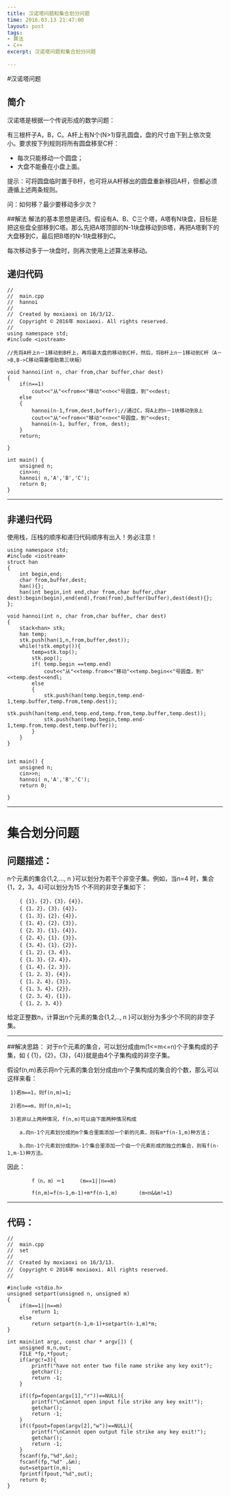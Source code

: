 ```yaml
---
title: 汉诺塔问题和集合划分问题
time: 2016.03.13 21:47:00
layout: post
tags:
- 算法
- C++
excerpt: 汉诺塔问题和集合划分问题
    
---
```


#汉诺塔问题

## 简介
汉诺塔是根据一个传说形成的数学问题：

有三根杆子A，B，C。A杆上有N个(N>1)穿孔圆盘，盘的尺寸由下到上依次变小。要求按下列规则将所有圆盘移至C杆：

- 每次只能移动一个圆盘；
- 大盘不能叠在小盘上面。

提示：可将圆盘临时置于B杆，也可将从A杆移出的圆盘重新移回A杆，但都必须遵循上述两条规则。

问：如何移？最少要移动多少次？

##解法
解法的基本思想是递归。假设有A、B、C三个塔，A塔有N块盘，目标是把这些盘全部移到C塔。那么先把A塔顶部的N-1块盘移动到B塔，再把A塔剩下的大盘移到C，最后把B塔的N-1块盘移到C。

每次移动多于一块盘时，则再次使用上述算法来移动。

## 递归代码
```
//
//  main.cpp
//  hannoi
//
//  Created by moxiaoxi on 16/3/12.
//  Copyright © 2016年 moxiaoxi. All rights reserved.
//
using namespace std;
#include <iostream>

//先将A杆上n－1移动到B杆上，再将最大盘的移动到C杆，然后，将B杆上n－1移动到C杆（A－>B,B->C移动需要借助第三块板）

void hannoi(int n, char from,char buffer,char dest)
{
    if(n==1)
        cout<<"从"<<from<<"移动"<<n<<"号圆盘，到"<<dest;
    else
    {
        hannoi(n-1,from,dest,buffer);//通过C，将A上的n－1块移动到B上
        cout<<"从"<<from<<"移动"<<n<<"号圆盘，到"<<dest;
        hannoi(n-1, buffer, from, dest);
    }
    return;
    
}

int main() {
    unsigned n;
    cin>>n;
    hannoi( n,'A','B','C');
    return 0;
}
```

----
## 非递归代码
使用栈，压栈的顺序和递归代码顺序有出入！务必注意！

```
using namespace std;
#include <iostream>
struct han
{
    int begin,end;
    char from,buffer,dest;
    han(){};
    han(int begin,int end,char from,char buffer,char dest):begin(begin),end(end),from(from),buffer(buffer),dest(dest){};
};
    
void hannoi(int n, char from,char buffer, char dest)
{
    stack<han> stk;
    han temp;
    stk.push(han(1,n,from,buffer,dest));
    while(!stk.empty()){
        temp=stk.top();
        stk.pop();
        if( temp.begin ==temp.end)
            cout<<"从"<<temp.from<<"移动"<<temp.begin<<"号圆盘，到"<<temp.dest<<endl;
        else
        {
            stk.push(han(temp.begin,temp.end-1,temp.buffer,temp.from,temp.dest));
            stk.push(han(temp.end,temp.end,temp.from,temp.buffer,temp.dest));
            stk.push(han(temp.begin,temp.end-1,temp.from,temp.dest,temp.buffer));
        }
    }
}


int main() {
    unsigned n;
    cin>>n;
    hannoi( n,'A','B','C');
    return 0;

}
```

----

# 集合划分问题
## 问题描述：
n个元素的集合{1,2,..., n }可以划分为若干个非空子集。例如，当n=4 时，集合{1，2，3，4}可以划分为15 个不同的非空子集如下：

```
	{ {1}，{2}，{3}，{4}}，
	{ {1，2}，{3}，{4}}，
	{ {1，3}，{2}，{4}}，
	{ {1，4}，{2}，{3}}，
	{ {2，3}，{1}，{4}}，
	{ {2，4}，{1}，{3}}，
	{ {3，4}，{1}，{2}}，
	{ {1，2}，{3，4}}，
	{ {1，3}，{2，4}}，
	{ {1，4}，{2，3}}，
	{ {1，2，3}，{4}}，
	{ {1，2，4}，{3}}，
	{ {1，3，4}，{2}}，
	{ {2，3，4}，{1}}，
	{ {1，2，3，4}}
```

给定正整数n，计算出n个元素的集合{1,2,.., n }可以划分为多少个不同的非空子集。  

----
##解决思路：
对于n个元素的集合，可以划分成由m(1<=m<=n)个子集构成的子集，如 { {1}，{2}，{3}，{4}}就是由4个子集构成的非空子集。

假设f(n,m)表示将n个元素的集合划分成由m个子集构成的集合的个数，那么可以这样来看：

     1)若m==1，则f(n,m)=1;

     2)若n==m，则f(n,m)=1;

     3)若非以上两种情况，f(n,m)可以由下面两种情况构成

        a.向n-1个元素划分成的m个集合里面添加一个新的元素，则有m*f(n-1,m)种方法；

        b.向n-1个元素划分成的m-1个集合里添加一个由一个元素形成的独立的集合，则有f(n-1,m-1)种方法。

因此：

            f（n，m）＝1     (m==1||n==m)

            f(n,m)=f(n-1,m-1)+m*f(n-1,m)       (m<n&&m!=1)
 
----           
## 代码：
	
	//
	//  main.cpp
	//  set
	//
	//  Created by moxiaoxi on 16/3/13.
	//  Copyright © 2016年 moxiaoxi. All rights reserved.
	//

	#include <stdio.h>
	unsigned setpart(unsigned n, unsigned m)
	{
    	if(m==1||n==m)
        	return 1;
    	else
        	return setpart(n-1,m-1)+setpart(n-1,m)*m;
	}

	int main(int argc, const char * argv[]) {
    	unsigned m,n,out;
    	FILE *fp,*fpout;
    	if(argc!=3){
        	printf("have not enter two file name strike any key exit");
        	getchar();
        	return -1;
    	}
    
    	if((fp=fopen(argv[1],"r"))==NULL){
        	printf("\nCannot open input file strike any key exit!");
        	getchar();
        	return -1;
    	}
    	if((fpout=fopen(argv[2],"w"))==NULL){
        	printf("\nCannot open output file strike any key exit!");
        	getchar();
        	return -1;
    	}
    	fscanf(fp,"%d",&n);
    	fscanf(fp,"%d" ,&m);
    	out=setpart(n,m);
    	fprintf(fpout,"%d",out);
    	return 0;
	}
